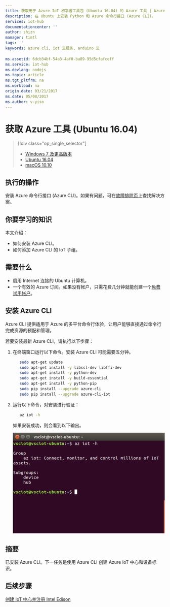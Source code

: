 ```yaml
---
title: 获取用于 Azure IoT 初学者工具包 (Ubuntu 16.04) 的 Azure 工具 | Azure
description: 在 Ubuntu 上安装 Python 和 Azure 命令行接口 (Azure CLI)。
services: iot-hub
documentationcenter: ''
author: shizn
manager: timtl
tags: ''
keywords: azure cli, iot 云服务, arduino 云

ms.assetid: 6dcb34bf-54a3-4af0-ba89-95d5cfafceff
ms.service: iot-hub
ms.devlang: nodejs
ms.topic: article
ms.tgt_pltfrm: na
ms.workload: na
origin.date: 03/21/2017
ms.date: 05/08/2017
ms.author: v-yiso
---
```


# 获取 Azure 工具 (Ubuntu 16.04)
> [!div class="op_single_selector"]
>- [Windows 7 及更高版本][windows]
>- [Ubuntu 16.04][ubuntu]
>- [macOS 10.10][macos]

## 执行的操作
安装 Azure 命令行接口 (Azure CLI)。如果有问题，可在[故障排除页][troubleshooting]上查找解决方案。

## 你要学习的知识
本文介绍：

 - 如何安装 Azure CLI。
 - 如何添加 Azure CLI 的 IoT 子组。

## 需要什么
* 启用 Internet 连接的 Ubuntu 计算机。
* 一个有效的 Azure 订阅。如果没有帐户，只需花费几分钟就能创建一个[免费试用帐户](https://www.azure.cn/pricing/1rmb-trial/)。

## 安装 Azure CLI
Azure CLI 提供适用于 Azure 的多平台命令行体验，让用户能够直接通过命令行完成资源的预配和管理。

若要安装最新 Azure CLI，请执行以下步骤：

1. 在终端窗口运行以下命令。安装 Azure CLI 可能需要五分钟。

    ```bash
       sudo apt-get update
       sudo apt-get install -y libssl-dev libffi-dev
       sudo apt-get install -y python-dev
       sudo apt-get install -y build-essential
       sudo apt-get install -y python-pip
       sudo pip install --upgrade azure-cli
       sudo pip install --upgrade azure-cli-iot
    ```

2. 运行以下命令，对安装进行验证：

    ```bash
       az iot -h
    ```

    如果安装成功，则会看到以下输出。

    ![指示成功的输出](./media/iot-hub-intel-edison-lessons/lesson2/az_iot_help_ubuntu.png)  

## 摘要
已安装 Azure CLI。下一任务是使用 Azure CLI 创建 Azure IoT 中心和设备标识。

## 后续步骤
[创建 IoT 中心并注册 Intel Edison][create-your-iot-hub-and-register-intel-edison]

<!-- Images and links -->

[troubleshooting]: ./iot-hub-intel-edison-kit-node-troubleshooting.md
[create-your-iot-hub-and-register-intel-edison]: ./iot-hub-intel-edison-kit-node-lesson2-prepare-azure-iot-hub.md
[windows]: ./iot-hub-intel-edison-kit-node-lesson2-get-azure-tools-win32.md
[ubuntu]: ./iot-hub-intel-edison-kit-node-lesson2-get-azure-tools-ubuntu.md
[macos]: ./iot-hub-intel-edison-kit-node-lesson2-get-azure-tools-mac.md

<!---HONumber=Mooncake_0103_2017-->